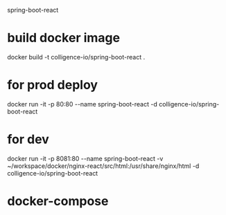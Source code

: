 spring-boot-react

# build docker image
docker build -t colligence-io/spring-boot-react .

# for prod deploy
docker run -it -p 80:80 --name spring-boot-react -d colligence-io/spring-boot-react

# for dev
docker run -it -p 8081:80 --name spring-boot-react -v ~/workspace/docker/nginx-react/src/html:/usr/share/nginx/html -d colligence-io/spring-boot-react

# docker-compose
